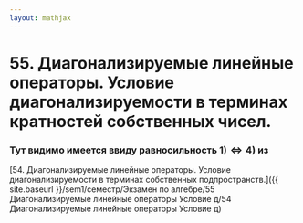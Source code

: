 ```yaml
---  
layout: mathjax  
---  
```

  
# 55. Диагонализируемые линейные операторы. Условие диагонализируемости в терминах кратностей собственных чисел.  
  
### Тут видимо имеется ввиду равносильность $1)\Leftrightarrow 4)$ из  
[54. Диагонализируемые линейные операторы. Условие диагонализируемости в терминах собственных подпространств.]({{ site.baseurl }}/sem1/семестр/Экзамен по алгебре/55 Диагонализируемые линейные операторы Условие д/54 Диагонализируемые линейные операторы Условие д)  
